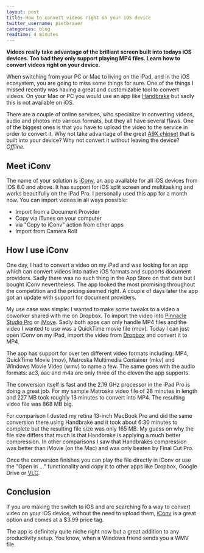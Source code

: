 ```yaml
---
layout: post
title: How to convert videos right on your iOS device
twitter_username: pietbrauer
categories: blog
readtime: 4 minutes
---
```


__Videos really take advantage of the brilliant screen built into todays iOS devices. Too bad they only support playing MP4 files. Learn how to convert videos right on your device.__


When switching from your PC or Mac to living on the iPad, and in the iOS ecosystem, you are going to miss some things for sure. One of the things I missed recently was having a great and customizable tool to convert videos. On your Mac or PC you would use an app like [Handbrake](https://handbrake.fr/ "Handbrake") but sadly this is not available on iOS.

There are a couple of online services, who specialize in converting videos, audio and photos into various formats, but they all have several flaws. One of the biggest ones is that you have to upload the video to the service in order to convert it. Why not take advantage of the great [A9X chipset](https://en.m.wikipedia.org/wiki/Apple_A9X) that is built into your device? Why not convert it without leaving the device? *Offline*.

## Meet iConv

The name of your solution is [iConv](https://itunes.apple.com/us/app/iconv-video-converter-mp4/id972534752?mt=8), an app available for all iOS devices from iOS 8.0 and above. It has support for iOS split screen and multitasking and works beautifully on the iPad Pro. I personally used this app for a month now. You can import videos in all ways possible:

* Import from a Document Provider
* Copy via iTunes on your computer
* via "Copy to iConv" action from other apps
* Import from Camera Roll

## How I use iConv

One day, I had to convert a video on my iPad and was looking for an app which can convert videos into native iOS formats and supports document providers. Sadly there was no such thing in the App Store on that date but I bought iConv nevertheless. The app looked the most promising throughout the competition and the pricing seemed right. A couple of days later the app got an update with support for document providers.

My use case was simple: I wanted to make some tweaks to a video a coworker shared with me on Dropbox. To import the video into [Pinnacle Studio Pro](https://itunes.apple.com/us/app/pinnacle-studio-pro-professional/id552100086?mt=8) or [iMove](https://itunes.apple.com/us/app/imovie/id377298193?mt=8). Sadly both apps can only handle MP4 files and the video I wanted to use was a QuickTime movie file (mov). Today I can just open iConv on my iPad, import the video from [Dropbox](https://itunes.apple.com/us/app/dropbox/id327630330?mt=8) and convert it to MP4.

The app has support for over ten different video formats including: MP4, QuickTime Movie (mov), Matroska Multimedia Container (mkv) and Windows Movie Video (wmv) to name a few. The same goes with the audio formats: ac3, aac and m4a are only three of the eleven the app supports.

The conversion itself is fast and the 2.19 GHz processor in the iPad Pro is doing a great job. For my sample Matroska video file of 28 minutes in length and 227 MB took roughly 13 minutes to convert into MP4. The resulting video file was 868 MB big.

For comparison I dusted my retina 13-inch MacBook Pro and did the same conversion there using Handbrake and it took about 6:30 minutes to complete but the resulting file size was only 165 MB.
My guess on why the file size differs that much is that Handbrake is applying a much better compression. In other comparisons I saw that Handbrakes compression was better than iMovie (on the Mac) and was only beaten by Final Cut Pro.

Once the conversion finishes you can play the file directly in iConv or use the "Open in …" functionality and copy it to other apps like Dropbox, Google Drive or [VLC](https://itunes.apple.com/us/app/vlc-for-mobile/id650377962?mt=8).

## Conclusion

If you are making the switch to iOS and are searching fo a way to convert video on your iOS device, without the need to upload them, [iConv](#) is a great option and comes at a $3.99 price tag.

The app is definitely quite niche right now but a great addition to any productivity setup. You know, when a Windows friend sends you a WMV file.